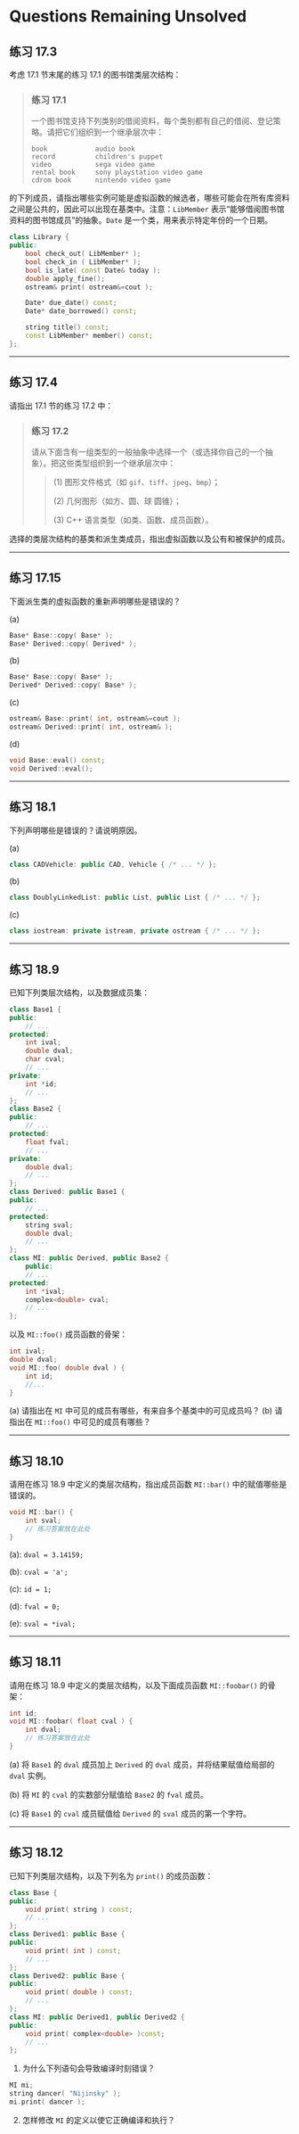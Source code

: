 # Questions Remaining Unsolved

## 练习 17.3

考虑 17.1 节末尾的练习 17.1 的图书馆类层次结构：

>
> ### 练习 17.1
>
> 一个图书馆支持下列类别的借阅资料，每个类别都有自己的借阅、登记策略。请把它们组织到一个继承层次中：
>
> ```
> book            audio book
> record          children's puppet
> video           sega video game
> rental book     sony playstation video game
> cdrom book      nintendo video game
> ```
>

的下列成员，请指出哪些实例可能是虚拟函数的候选者，哪些可能会在所有库资料之间是公共的，因此可以出现在基类中。注意：`LibMember` 表示“能够借阅图书馆资料的图书馆成员”的抽象。`Date` 是一个类，用来表示特定年份的一个日期。

```c++
class Library {
public:
    bool check_out( LibMember* );
    bool check_in ( LibMember* );
    bool is_late( const Date& today );
    double apply_fine();
    ostream& print( ostream&=cout );

    Date* due_date() const;
    Date* date_borrowed() const;

    string title() const;
    const LibMember* member() const;
};
```

---

## 练习 17.4

请指出 17.1 节的练习 17.2 中：

> ### 练习 17.2
>
> 请从下面含有一组类型的一般抽象中选择一个（或选择你自己的一个抽象）。把这些类型组织到一个继承层次中：
>
> > (1) 图形文件格式（如 `gif`、`tiff`、`jpeg`、`bmp`）；
> >
> > (2) 几何图形（如方、圆、球 圆锥）；
> >
> > (3) C++ 语言类型（如类、函数、成员函数）。

选择的类层次结构的基类和派生类成员，指出虚拟函数以及公有和被保护的成员。

---

## 练习 17.15

下面派生类的虚拟函数的重新声明哪些是错误的？


(a)

```c++
Base* Base::copy( Base* );
Base* Derived::copy( Derived* );
```

(b)

```c++
Base* Base::copy( Base* );
Derived* Derived::copy( Base* );
```

(c)

```c++
ostream& Base::print( int, ostream&=cout );
ostream& Derived::print( int, ostream& );
```

(d)

```c++
void Base::eval() const;
void Derived::eval();
```

---

## 练习 18.1

下列声明哪些是错误的？请说明原因。

(a)
```c++
class CADVehicle: public CAD, Vehicle { /* ... */ };
```

(b)
```c++
class DoublyLinkedList: public List, public List { /* ... */ };
```

(c)
```c++
class iostream: private istream, private ostream { /* ... */ };
```

---

## 练习 18.9

已知下列类层次结构，以及数据成员集：

```c++
class Base1 {
public:
    // ...
protected:
    int ival;
    double dval;
    char cval;
    // ...
private:
    int *id;
    // ...
};
class Base2 {
public:
    // ...
protected:
    float fval;
    // ...
private:
    double dval;
    // ...
};
class Derived: public Base1 {
public:
    // ...
protected:
    string sval;
    double dval;
    // ...
};
class MI: public Derived, public Base2 {
    public:
    // ...
protected:
    int *ival;
    complex<double> cval;
    // ...
};
```

以及 `MI::foo()` 成员函数的骨架：

```c++
int ival;
double dval;
void MI::foo( double dval ) {
    int id;
    //...
}
```

(a) 请指出在 `MI` 中可见的成员有哪些，有来自多个基类中的可见成员吗？
(b) 请指出在 `MI::foo()` 中可见的成员有哪些？

---

## 练习 18.10

请用在练习 18.9 中定义的类层次结构，指出成员函数 `MI::bar()` 中的赋值哪些是错误的。

```c++
void MI::bar() {
    int sval;
    // 练习答案放在此处
}

```

(a): `dval = 3.14159;`

(b): `cval = 'a';`

(c): `id = 1;`

(d): `fval = 0;`

(e): `sval = *ival;`

---

## 练习 18.11

请用在练习 18.9 中定义的类层次结构，以及下面成员函数 `MI::foobar()` 的骨架：

```c++
int id;
void MI::foobar( float cval ) {
    int dval;
    // 练习答案放在此处
}

```

(a) 将 `Base1` 的 `dval` 成员加上 `Derived` 的 `dval` 成员，并将结果赋值给局部的 `dval` 实例。

(b) 将 `MI` 的 `cval` 的实数部分赋值给 `Base2` 的 `fval` 成员。

(c) 将 `Base1` 的 `cval` 成员赋值给 `Derived` 的 `sval` 成员的第一个字符。

---

## 练习 18.12

已知下列类层次结构，以及下列名为 `print()` 的成员函数：

```c++
class Base {
public:
    void print( string ) const;
    // ...
};
class Derived1: public Base {
public:
    void print( int ) const;
    // ...
};
class Derived2: public Base {
public:
    void print( double ) const;
    // ...
};
class MI: public Derived1, public Derived2 {
public:
    void print( complex<double> )const;
    // ...
};

```

1. 为什么下列语句会导致编译时刻错误？

```c++
MI mi;
string dancer( "Nijinsky" );
mi.print( dancer );
```

2. 怎样修改 `MI` 的定义以使它正确编译和执行？
